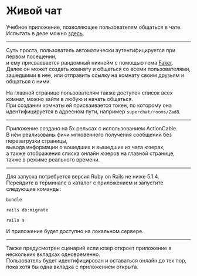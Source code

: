 Живой чат
======

Учебное приложение, позволяющее пользователям общаться в чате.  
Испытать в деле можно [здесь](https://tdwchat.herokuapp.com).
___

Суть проста, пользователь автоматически аутентифицируется при первом посещении,  
и ему присваевается рандомный никнейм с помощью гема [Faker](https://github.com/faker-ruby/faker).  
Далее он может создать комнату и общаться со всеми пользователями, зашедшими в нее, 
или отправить ссылку на комнату своим друзьям и общаться с ними.

На главной странице пользователям также доступен список всех комнат, можно зайти в любую и начать общаться.  
При создании комнаты ей присваивается токен, по которому она идентифицируется в адресном пути, например `superchat/rooms/2ad8`.
___

Приложение создано на 5х рельсах с использованием ActionCable.  
В нем реализованы фичи мгновенного получения сообщений без перезагрузки страницы,  
вывода информации о вошедших и вышедших из чата юзерах,   
а также отображения списка онлайн юзеров на главной странице, также в режиме реального времени.
___

Для запуска потребуется версия Ruby on Rails не ниже 5.1.4.  
Перейдите в терминале в каталог с приложением и запустите следующие команды:

```
bundle
```  
```
rails db:migrate
```  
```
rails s
```  

И приложение будет доступно на локальном сервере.
___

Также предусмотрен сценарий если юзер откроет приложение в нескольких вкладках одновременно.  
Пользователь будет идентифицирован и оставаться онлайн до тех пор, пока хотя бы одна вкладка с приложением открыта.
